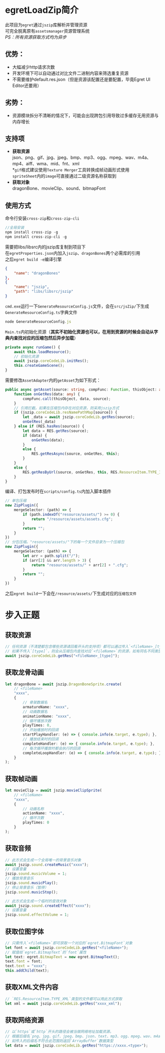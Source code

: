 # **egretLoadZip简介**
此项目为`egret`通过`jszip`库解析并管理资源  
可完全脱离原有`assetsmanager`资源管理系统  
*PS：所有资源获取方式均为异步*

## 优势：
- 大幅减少http请求次数  
- 开发环境下可以自动通过对比文件二进制内容来筛选重复资源  
- 不需要维护default.res.json（但是资源该配置还是要配置，毕竟Egret UI Editor还要用）  

## 劣势：
- 资源模块拆分不清晰的情况下，可能会出现跨包引用导致过多缓存无用资源与内存增长

## 支持项
- **获取资源**  
json、png、gif、jpg、jpeg、bmp、mp3、ogg、mpeg、wav、m4a、mp4、aiff、wma、mid、fnt、xml  
*`gif`格式建议使用`Texture Merger`工具转换成帧动画形式使用  
`spriteSheet`内的`image`可直接通过二级资源名称获取到
- **获取对象**  
dragonBone、movieClip、sound、bitmapFont

## 使用方式
命令行安装`cross-zip`和`cross-zip-cli`
```typescript
//全局安装  
npm install cross-zip -g  
npm install cross-zip-cli -g
```

需要把libs/libsrc内的jszip库复制到项目下  
在`egretProperties.json`内加入`jszip`、`dragonBones`两个必需库的引用  
之后`egret build -e`编译引擎
```json
{
    "name": "dragonBones"
},
{
    "name": "jszip",
    "path": "libs/libsrc/jszip"
}
```

`cmd.exe`运行一下`GenerateResourceConfig.js`文件，会在`src/jsZip/`下生成`GenerateResourceConfig.ts`字典文件
```typescript
node GenerateResourceConfig.js
```

`Main.ts`内初始化资源（**其实不初始化资源也可以，在用到资源的时候会自动从字典内查找对应的压缩包然后异步加载**）
```typescript
private async runGame() {
    await this.loadResource();
    // 初始化资源
    await jszip.coreCodeLib.initRes();
    this.createGameScene();
}
```

需要修改`AssetAdapter`内的`getAsset`为如下形式：
```typescript
public async getAsset(source: string, compFunc: Function, thisObject: any): Promise<void> {
    function onGetRes(data: any) {
        compFunc.call(thisObject, data, source);
    }
    // 引用拦截。如果在压缩包内存在对应资源，则采用jszip方式
    if (jszip.coreCodeLib.resNamePathMap[source]) {
        let _data = await jszip.coreCodeLib.getRes(source);
        onGetRes(_data)
    } else if (RES.hasRes(source)) {
        let data = RES.getRes(source);
        if (data) {
            onGetRes(data);
        }
        else {
            RES.getResAsync(source, onGetRes, this);
        }
    }
    else {
        RES.getResByUrl(source, onGetRes, this, RES.ResourceItem.TYPE_IMAGE);
    }
}
```

编译、打包发布时在`scripts/config.ts`内加入脚本插件
```typescript
// 单包压缩
new ZipPlugin({
    mergeSelector: (path) => {
        if (path.indexOf("resource/assets/") >= 0) {
            return "/resource/assets/assets.cfg";
        }
        return "";
    }
})
// 分包压缩。"resource/assets/"下的每一个文件目录为一个压缩包
new ZipPlugin({
    mergeSelector: (path) => {
        let arr = path.split("/");
        if (arr[2] && arr.length > 3) {
            return "resource/assets/" + arr[2] + ".cfg";
        }
        return "";
    }
})
```

之后`egret build`一下会在`/resource/assets/`下生成对应的`压缩包文件`

# **步入正题**
## 获取资源
```typescript
// 任何资源（不清楚都包含哪些资源请回看开头的支持项）都可以通过传入`<fileName>_[type]`这种方式来获取  
// 如果不传入`[type]`，则会从压缩包内查找对应`<fileName>`的资源，如有同名不同类型的资源则会按照`[type]`首字母`a-z`的优先级返回第一个匹配项
await jszip.coreCodeLib.getRes("<fileName>_[type]");
```

## 获取龙骨动画
```typescript
let dragonBone = await jszip.DragonBoneSprite.create(
    // <fileName>
    "xxxx",
    {
        // 骨架数据名
        armatureName: "xxxx",
        // 动画数据名
        animationName: "xxxx",
        // 循环播放次数
        playTimes: 0,
        // 开始播放时的回调
        startPlayHandler: (e) => { console.info(e.target, e.type); },
        // 播放结束时的回调
        completeHandler: (e) => { console.info(e.target, e.type); },
        // 每次循环播放时都会执行的回调
        completeLoopHandler: (e) => { console.info(e.target, e.type); }
    }
);
```

## 获取帧动画
```typescript
let movieClip = await jszip.movieClipSprite(
    // <fileName>
    "xxxx",
    {
        // 动画名称
        actionName: "xxxx",
        // 循环次数
        playTimes: 0
    }
);
```

## 获取音频
```typescript
// 此方式会生成一个全局唯一的背景音乐对象
await jszip.sound.createMusic("xxxx");
// 设置音量
jszip.sound.musicVolume = 1;
// 播放背景音乐
jszip.sound.musicPlay();
// 停止背景音乐（暂停）
jszip.sound.musicStop();

// 此方式会生成一个临时的音效对象
await jszip.sound.createEffect("xxxx");
// 设置音量
jszip.sound.effectVolume = 1;
```

## 获取位图字体
```typescript
// 只需传入`<fileName>`即可获取一个对应的`egret.BitmapFont`对象
let font = await jszip.coreCodeLib.getRes("<fileName>");
// 赋值给`egret.BitmapText`的`font`属性
let text: egret.BitmapText = new egret.BitmapText();
text.font = font;
text.text = "xxxx";
this.addChild(text);
```

## 获取XML文件内容
```typescript
// `RES.ResourceItem.TYPE_XML`类型的文件都可以用此方式获取
let xml = await jszip.coreCodeLib.getRes("xxxx_xml");
```

## 获取网络资源
```typescript
// 以`https`或`http`开头的路径会被当做网络地址加载资源。
// 根据后缀名`png、jpg、gif、jpeg、bmp、json、text、mp3、ogg、mpeg、wav、m4a、mp4、aiff、wma、mid`自动返回相应的数据类型
// 如传入的后缀名不符合此范围则返回`ArrayBuffer`数据类型
let data = await jszip.coreCodeLib.getRes("https://xxxx.<type>");
```
